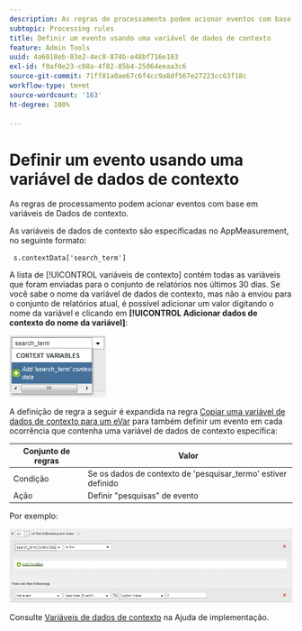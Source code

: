 ```yaml
---
description: As regras de processamento podem acionar eventos com base em variáveis de Dados de contexto.
subtopic: Processing rules
title: Definir um evento usando uma variável de dados de contexto
feature: Admin Tools
uuid: 4a6018eb-03e2-4ec8-874b-e48bf716e103
exl-id: f0af0e23-c08a-4f82-85b4-25064eeaa3c6
source-git-commit: 71ff81a0ae67c6f4cc9a8df567e27223cc63f18c
workflow-type: tm+mt
source-wordcount: '163'
ht-degree: 100%

---
```


# Definir um evento usando uma variável de dados de contexto

As regras de processamento podem acionar eventos com base em variáveis de Dados de contexto.

As variáveis de dados de contexto são especificadas no AppMeasurement, no seguinte formato:

```
 s.contextData['search_term']
```

A lista de [!UICONTROL variáveis de contexto] contém todas as variáveis que foram enviadas para o conjunto de relatórios nos últimos 30 dias. Se você sabe o nome da variável de dados de contexto, mas não a enviou para o conjunto de relatórios atual, é possível adicionar um valor digitando o nome da variável e clicando em **[!UICONTROL Adicionar dados de contexto do nome da variável]**:

![](assets/add-context-variable.png)

A definição de regra a seguir é expandida na regra [Copiar uma variável de dados de contexto para um eVar](/help/admin/admin/c-manage-report-suites/c-edit-report-suites/general/c-processing-rules/processing-rules-examples/processing-rules-copy-context-data.md) para também definir um evento em cada ocorrência que contenha uma variável de dados de contexto específica:

| Conjunto de regras | Valor |
|---|---|
| Condição | Se os dados de contexto de &#39;pesquisar_termo&#39; estiver definido |
| Ação | Definir &quot;pesquisas&quot; de evento |

Por exemplo:

![](assets/processing_rule_set_event.png)

Consulte [Variáveis de dados de contexto](https://experienceleague.adobe.com/docs/analytics/implementation/vars/page-vars/contextdata.html?lang=pt-BR) na Ajuda de implementação.
